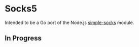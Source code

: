 # Socks5

Intended to be a Go port of the Node.js [simple-socks](https://github.com/brozeph/simple-socks) module.

## In Progress